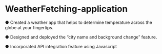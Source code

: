# WeatherFetching-application
●	Created a weather app that helps to determine temperature across the globe at your fingertips. 

●	Designed and deployed the “city name and background change” feature. 

●	Incorporated API integration feature using Javascript

